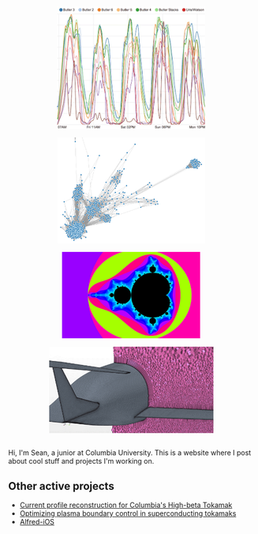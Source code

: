 <!-- <center>[<img src="./connections.png">](https://github.com/sballin/friend_graph)</center> -->
<!-- <center><img src="d3dkstar.png" alt="link coming soon" width="450px"/></center> -->

<center>
<a href="http://www.columbia.edu/~sbb2151/rho_t/"><img src="./thumb_finals.png" style="display: inline-block; width: 300px; margin-right: 1%; margin-bottom: 1em;"></a>
<a href="./code/friend-graph"><img src="./thumb_connections.png" style="display: inline-block; width: 300px; margin-right: 1%; margin-bottom: 1em;"></a>
<a href="./code/mandelbrot"><img src="./thumb_cbrot.png" style="display: inline-block; height: 175px; margin-right: 1%; margin-bottom: 1em;"></a>
<a href="./physics/papers"><img src="./thumb_star.png" style="display: inline-block; height: 175px; margin-right: 1%; margin-bottom: 1em;"></a>
</center>
<p style="clear: both;">

Hi, I'm Sean, a junior at Columbia University. This is a website where I post about cool stuff and projects I'm working on. 

## Other active projects

- [Current profile reconstruction for Columbia's High-beta Tokamak](https://github.com/sballin/filament)
- [Optimizing plasma boundary control in superconducting tokamaks](./physics/papers)
- [Alfred-iOS](https://github.com/sballin/Alfred-iOS)

<div style="padding:10px"></div>
